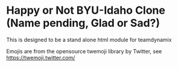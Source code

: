 # Happy or Not BYU-Idaho Clone (Name pending, Glad or Sad?)
This is designed to be a stand alone html module for teamdynamix

Emojis are from the opensource twemoji library by Twitter, see https://twemoji.twitter.com/
